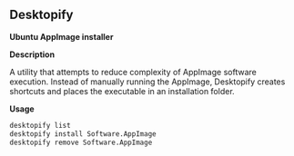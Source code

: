 ## Desktopify
**Ubuntu AppImage installer**

**Description**

A utility that attempts to reduce complexity of AppImage software execution. Instead of manually running the AppImage, Desktopify creates shortcuts and places the executable in an installation folder.

**Usage**
```bash
desktopify list
desktopify install Software.AppImage
desktopify remove Software.AppImage
```
